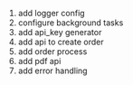 1. add logger config
2. configure background tasks
3. add api_key generator
4. add api to create order
5. add order process
6. add pdf api
7. add error handling
